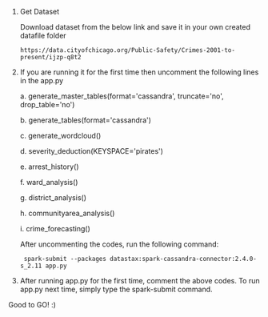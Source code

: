1. Get Dataset

    Download dataset from the below link and save it in your own created datafile folder

    `https://data.cityofchicago.org/Public-Safety/Crimes-2001-to-present/ijzp-q8t2`

2. If you are running it for the first time then uncomment the following lines in the app.py

    a. generate_master_tables(format='cassandra', truncate='no', drop_table='no')
    
    b. generate_tables(format='cassandra')
    
    c. generate_wordcloud()
    
    d. severity_deduction(KEYSPACE='pirates')
    
    e. arrest_history()
    
    f. ward_analysis()
    
    g. district_analysis()
    
    h. communityarea_analysis()
    
    i. crime_forecasting()

    After uncommenting the codes, run the following command:

        spark-submit --packages datastax:spark-cassandra-connector:2.4.0-s_2.11 app.py

3. After running app.py for the first time, comment the above codes. To run app.py next time, simply type the spark-submit command.

Good to GO! :)
